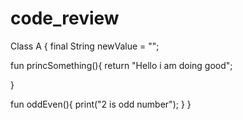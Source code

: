 # code_review
Class A {
final String newValue = "";

fun princSomething(){
return "Hello i am doing good";

}


fun oddEven(){
print("2 is odd number");
}
}
